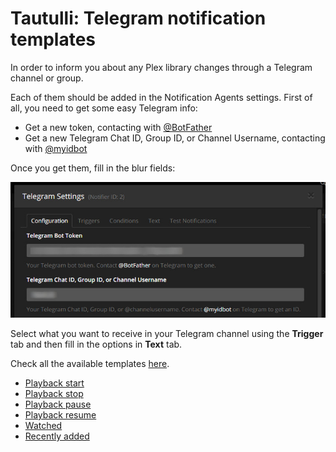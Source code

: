 # Tautulli: Telegram notification templates
In order to inform you about any Plex library changes through a Telegram channel or group.

Each of them should be added in the Notification Agents settings. 
First of all, you need to get some easy Telegram info:

* Get a new token, contacting with [@BotFather](https://telegram.me/BotFather "@BotFather Telegram bot")
* Get a new Telegram Chat ID, Group ID, or Channel Username, contacting with [@myidbot](https://telegram.me/myidbot "@myidbot Telegram bot")

Once you get them, fill in the blur fields:

![](assets/tautulli-telegram-setup.jpg?raw=True "Telegram bots setup")

Select what you want to receive in your Telegram channel using the **Trigger** tab and then fill in the options in **Text** tab.

Check all the available templates [here](templates).

* [Playback start](templates/playback-start)
* [Playback stop](templates/playback-stop)
* [Playback pause](templates/playback-pause)
* [Playback resume](templates/playback-resume)
* [Watched](templates/watched)
* [Recently added](templates/recently-added)
